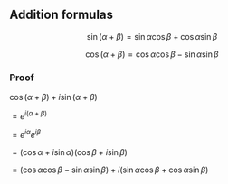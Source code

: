 ## Addition formulas

$$\sin(\alpha + \beta) = \sin \alpha \cos \beta + \cos \alpha \sin \beta$$

$$\cos(\alpha + \beta) = \cos \alpha \cos \beta - \sin \alpha \sin \beta$$

### Proof

$\cos(\alpha + \beta) + i \sin(\alpha + \beta)$

$= e^{i(\alpha + \beta)}$

$= e^{i \alpha} e^{i \beta}$

$= (\cos \alpha + i \sin \alpha)(\cos \beta + i \sin \beta)$

$= (\cos \alpha \cos \beta - \sin \alpha \sin \beta) + i(\sin \alpha \cos \beta + \cos \alpha \sin \beta)$
